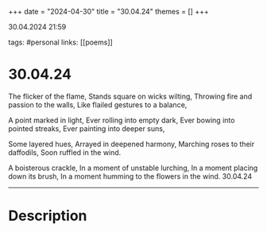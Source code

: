 +++
date = "2024-04-30"
title = "30.04.24"
themes = []
+++

30.04.2024 21:59

tags: #personal
links: [[poems]]

# 30.04.24

The flicker of the flame,
Stands square on wicks wilting,
Throwing fire and passion to the walls,
Like flailed gestures to a balance,

A point marked in light,
Ever rolling into empty dark,
Ever bowing into pointed streaks,
Ever painting into deeper suns,

Some layered hues,
Arrayed in deepened harmony,
Marching roses to their daffodils,
Soon ruffled in the wind.

A boisterous crackle,
In a moment of unstable lurching,
In a moment placing down its brush,
In a moment humming to the flowers in the wind.
30.04.24

---

# Description

